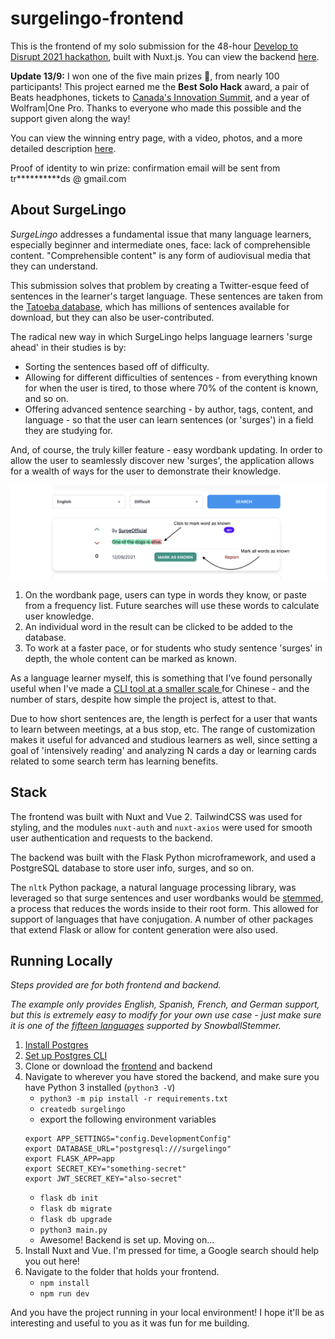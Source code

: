 # surgelingo-frontend
This is the frontend of my solo submission for the 48-hour [Develop to Disrupt 2021 hackathon](https://develop-to-disrupt.devpost.com/), built with Nuxt.js. You can view the backend [here](https://github.com/Destaq/surgelingo-backend).

**Update 13/9:** I won one of the five main prizes :tada:, from nearly 100 participants! This project earned me the **Best Solo Hack** award, a pair of Beats headphones, tickets to [Canada's Innovation Summit](https://www.corridorsummit.ca/), and a year of Wolfram|One Pro. Thanks to everyone who made this possible and the support given along the way!

You can view the winning entry page, with a video, photos, and a more detailed description [here](https://devpost.com/software/surgelingo).

Proof of identity to win prize: confirmation email will be sent from tr**********ds @ gmail.com

## About SurgeLingo
_SurgeLingo_ addresses a fundamental issue that many language learners, especially beginner and intermediate ones, face: lack of comprehensible content. "Comprehensible content" is any form of audiovisual media that they can understand.

This submission solves that problem by creating a Twitter-esque feed of sentences in the learner's target language. These sentences are taken from the [Tatoeba database](https://tatoeba.org/en/), which has millions of sentences available for download, but they can also be user-contributed.

The radical new way in which SurgeLingo helps language learners 'surge ahead' in their studies is by:
- Sorting the sentences based off of difficulty.
- Allowing for different difficulties of sentences - from everything known for when the user is tired, to those where 70% of the content is known, and so on.
- Offering advanced sentence searching - by author, tags, content, and language - so that the user can learn sentences (or 'surges') in a field they are studying for.

And, of course, the truly killer feature - easy wordbank updating. In order to allow the user to seamlessly discover new 'surges', the application allows for a wealth of ways for the user to demonstrate their knowledge.

<img src="static/surgelingo_example.png" />

1. On the wordbank page, users can type in words they know, or paste from a frequency list. Future searches will use these words to calculate user knowledge.
2. An individual word in the result can be clicked to be added to the database.
3. To work at a faster pace, or for students who study sentence 'surges' in depth, the whole content can be marked as known.

As a language learner myself, this is something that I've found personally useful when I've made a [CLI tool at a smaller scale ](https://github.com/Destaq/chinese-sentence-miner) for Chinese - and the number of stars, despite how simple the project is, attest to that.

Due to how short sentences are, the length is perfect for a user that wants to learn between meetings, at a bus stop, etc. The range of customization makes it useful for advanced and studious learners as well, since setting a goal of 'intensively reading' and analyzing N cards a day or learning cards related to some search term has learning benefits.


## Stack
The frontend was built with Nuxt and Vue 2. TailwindCSS was used for styling, and the modules `nuxt-auth` and `nuxt-axios` were used for smooth user authentication and requests to the backend.

The backend was built with the Flask Python microframework, and used a PostgreSQL database to store user info, surges, and so on.

The `nltk` Python package, a natural language processing library, was leveraged so that surge sentences and user wordbanks would be [stemmed](https://en.wikipedia.org/wiki/Stemming), a process that reduces the words inside to their root form. This allowed for support of languages that have conjugation. A number of other packages that extend Flask or allow for content generation were also used.

## Running Locally
*Steps provided are for both frontend and backend.*

*The example only provides English, Spanish, French, and German support, but this is extremely easy to modify for your own use case - just make sure it is one of the [fifteen languages](https://www.nltk.org/howto/stem.html) supported by SnowballStemmer.*
1. [Install Postgres](https://postgresapp.com/documentation/cli-tools.html)
2. [Set up Postgres CLI](https://postgresapp.com/documentation/cli-tools.html)
3. Clone or download the [frontend](https://github.com/Destaq/surgelingo-backend) and backend
4. Navigate to wherever you have stored the backend, and make sure you have Python 3 installed (`python3 -V`)
    - `python3 -m pip install -r requirements.txt`
    - `createdb surgelingo`
    - export the following environment variables
    ```
    export APP_SETTINGS="config.DevelopmentConfig"
    export DATABASE_URL="postgresql:///surgelingo"
    export FLASK_APP=app
    export SECRET_KEY="something-secret"
    export JWT_SECRET_KEY="also-secret"
    ```
    - `flask db init`
    - `flask db migrate`
    - `flask db upgrade`
    - `python3 main.py`
    - Awesome! Backend is set up. Moving on...
5. Install Nuxt and Vue. I'm pressed for time, a Google search should help you out here!
6. Navigate to the folder that holds your frontend.
    - `npm install`
    - `npm run dev`

And you have the project running in your local environment! I hope it'll be as interesting and useful to you as it was fun for me building.
